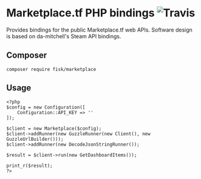 # Marketplace.tf PHP bindings ![Travis](https://api.travis-ci.org/fiskie/php-marketplace-tf-api.svg?branch=master)

Provides bindings for the public Marketplace.tf web APIs. Software design is based on da-mitchell's Steam API bindings.

## Composer

```
composer require fisk/marketplace
```

## Usage

```
<?php
$config = new Configuration([
    Configuration::API_KEY => ''
]);

$client = new Marketplace($config);
$client->addRunner(new GuzzleRunner(new Client(), new GuzzleUrlBuilder()));
$client->addRunner(new DecodeJsonStringRunner());

$result = $client->run(new GetDashboardItems());

print_r($result);
?>
```
